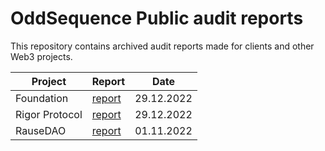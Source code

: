 # OddSequence Public audit reports

This repository contains archived audit reports made for clients and other Web3 projects.

Project | Report | Date
--- | --- | --- 
Foundation | [report](https://github.com/oddsequence/reports/blob/main/Foundation/Foundation_report_29122022.pdf) | 29.12.2022
Rigor Protocol | [report](https://github.com/oddsequence/reports/blob/main/RigorProtocol/RigorProtocol_report_29122022.pdf) | 29.12.2022
RauseDAO | [report](https://github.com/oddsequence/reports/blob/main/RaiseDAO/RaiseDAO_public_report_011222.pdf) | 01.11.2022